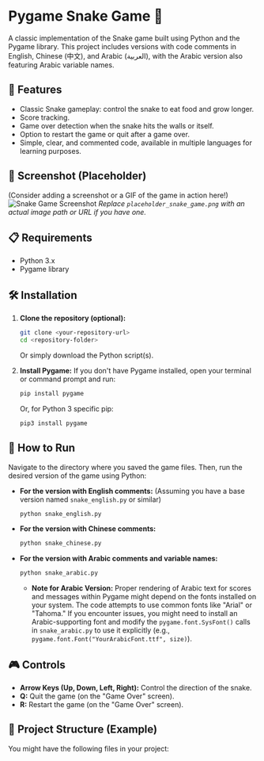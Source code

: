 # Pygame Snake Game 🐍

A classic implementation of the Snake game built using Python and the Pygame library. This project includes versions with code comments in English, Chinese (中文), and Arabic (العربية), with the Arabic version also featuring Arabic variable names.

## 🌟 Features

*   Classic Snake gameplay: control the snake to eat food and grow longer.
*   Score tracking.
*   Game over detection when the snake hits the walls or itself.
*   Option to restart the game or quit after a game over.
*   Simple, clear, and commented code, available in multiple languages for learning purposes.

## 📸 Screenshot (Placeholder)

(Consider adding a screenshot or a GIF of the game in action here!)
![Snake Game Screenshot](placeholder_snake_game.png)
*Replace `placeholder_snake_game.png` with an actual image path or URL if you have one.*

## 📋 Requirements

*   Python 3.x
*   Pygame library

## 🛠️ Installation

1.  **Clone the repository (optional):**
    ```bash
    git clone <your-repository-url>
    cd <repository-folder>
    ```
    Or simply download the Python script(s).

2.  **Install Pygame:**
    If you don't have Pygame installed, open your terminal or command prompt and run:
    ```bash
    pip install pygame
    ```
    Or, for Python 3 specific pip:
    ```bash
    pip3 install pygame
    ```

## 🚀 How to Run

Navigate to the directory where you saved the game files. Then, run the desired version of the game using Python:

*   **For the version with English comments:**
    (Assuming you have a base version named `snake_english.py` or similar)
    ```bash
    python snake_english.py
    ```

*   **For the version with Chinese comments:**
    ```bash
    python snake_chinese.py
    ```

*   **For the version with Arabic comments and variable names:**
    ```bash
    python snake_arabic.py
    ```
    *   **Note for Arabic Version:** Proper rendering of Arabic text for scores and messages within Pygame might depend on the fonts installed on your system. The code attempts to use common fonts like "Arial" or "Tahoma." If you encounter issues, you might need to install an Arabic-supporting font and modify the `pygame.font.SysFont()` calls in `snake_arabic.py` to use it explicitly (e.g., `pygame.font.Font("YourArabicFont.ttf", size)`).

## 🎮 Controls

*   **Arrow Keys (Up, Down, Left, Right):** Control the direction of the snake.
*   **Q:** Quit the game (on the "Game Over" screen).
*   **R:** Restart the game (on the "Game Over" screen).

## 📂 Project Structure (Example)

You might have the following files in your project:
